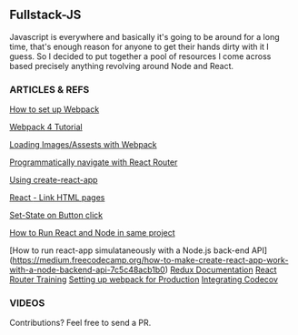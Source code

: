 ## Fullstack-JS
Javascript is everywhere and basically it's going to be around for a long time, that's enough reason for anyone to get their hands dirty with it I guess. 
So I decided to put together a pool of resources I come across based precisely anything revolving around Node and React.



### ARTICLES & REFS
[How to set up Webpack](https://scotch.io/tutorials/setting-up-webpack-for-any-project)

[Webpack 4 Tutorial](https://www.valentinog.com/blog/webpack-tutorial/#webpack_4_as_a_zero_configuration_module_bundler)

[Loading Images/Assests with Webpack](https://webpack.js.org/guides/asset-management/#loading-images)

[Programmatically navigate with React Router](https://tylermcginnis.com/react-router-programmatically-navigate/)

[Using create-react-app](https://www.codecademy.com/articles/how-to-create-a-react-app)

[React <Link> - Link HTML pages](https://knowbody.github.io/react-router-docs/api/Link.html)

[Set-State on Button click](https://stackoverflow.com/questions/38038521/reactjs-onclick-setstate-to-different-element)

[How to Run React and Node in same project](https://hackernoon.com/full-stack-web-application-using-react-node-js-express-and-webpack-97dbd5b9d708)

[How to run react-app simulataneously  with a Node.js back-end API] (https://medium.freecodecamp.org/how-to-make-create-react-app-work-with-a-node-backend-api-7c5c48acb1b0)
[Redux Documentation](redux.js.org)
[React Router Training](https://reacttraining.com/react-router/core/guides/philosophy)
[Setting up webpack for Production](https://areknawo.com/how-to-setup-webpack-config/)
[Integrating Codecov](https://github.com/istanbuljs/nyc/blob/master/docs/setup-codecov.md)


### VIDEOS



Contributions? Feel free to send a PR.
